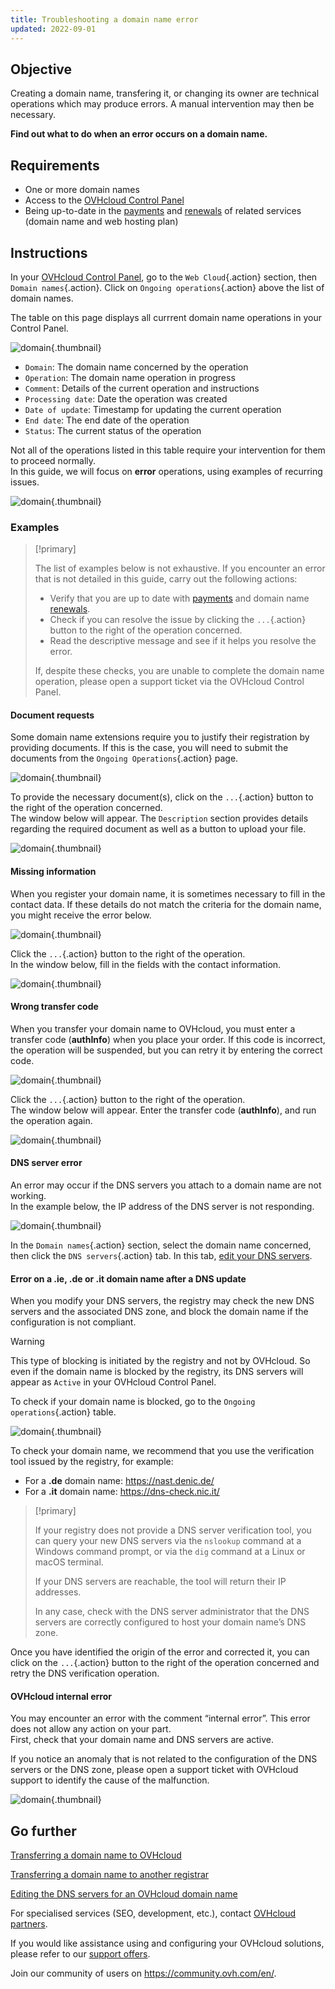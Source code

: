 ```yaml
---
title: Troubleshooting a domain name error
updated: 2022-09-01
---
```


## Objective

Creating a domain name, transfering it, or changing its owner are technical operations which may produce errors. A manual intervention may then be necessary.

**Find out what to do when an error occurs on a domain name.**

## Requirements

- One or more domain names 
- Access to the [OVHcloud Control Panel](https://www.ovh.com/auth/?action=gotomanager&from=https://www.ovh.co.uk/&ovhSubsidiary=GB)
- Being up-to-date in the [payments](/pages/account_and_service_management/managing_billing_payments_and_services/invoice_management#pay-bills) and [renewals](/pages/account_and_service_management/managing_billing_payments_and_services/how_to_use_automatic_renewal#renewal-management) of related services (domain name and web hosting plan)

## Instructions

In your [OVHcloud Control Panel](https://www.ovh.com/auth/?action=gotomanager&from=https://www.ovh.co.uk/&ovhSubsidiary=GB), go to the `Web Cloud`{.action} section, then `Domain names`{.action}. Click on `Ongoing operations`{.action} above the list of domain names.

The table on this page displays all currrent domain name operations in your Control Panel.

![domain](images/domain-error-table01.png){.thumbnail}

- `Domain`: The domain name concerned by the operation
- `Operation`: The domain name operation in progress
- `Comment`: Details of the current operation and instructions
- `Processing date`: Date the operation was created
- `Date of update`: Timestamp for updating the current operation
- `End date`: The end date of the operation
- `Status`: The current status of the operation

Not all of the operations listed in this table require your intervention for them to proceed normally.<br>
In this guide, we will focus on **error** operations, using examples of recurring issues.

![domain](images/domain-error-table02.png){.thumbnail}

### Examples

> [!primary]
>
> The list of examples below is not exhaustive. If you encounter an error that is not detailed in this guide, carry out the following actions:
>
> - Verify that you are up to date with [payments](/pages/account_and_service_management/managing_billing_payments_and_services/invoice_management#pay-bills) and domain name [renewals](/pages/account_and_service_management/managing_billing_payments_and_services/how_to_use_automatic_renewal#renewal-management).
> - Check if you can resolve the issue by clicking the `...`{.action} button to the right of the operation concerned.
> - Read the descriptive message and see if it helps you resolve the error.
>
> If, despite these checks, you are unable to complete the domain name operation, please open a support ticket via the OVHcloud Control Panel.
>

#### Document requests

Some domain name extensions require you to justify their registration by providing documents. If this is the case, you will need to submit the documents from the `Ongoing Operations`{.action} page.

![domain](images/domain-error01.png){.thumbnail}

To provide the necessary document(s), click on the `...`{.action} button to the right of the operation concerned.<br>
The window below will appear. The `Description` section provides details regarding the required document as well as a button to upload your file.

![domain](images/domain-error02.png){.thumbnail}

#### Missing information

When you register your domain name, it is sometimes necessary to fill in the contact data. If these details do not match the criteria for the domain name, you might receive the error below.

![domain](images/domain-error03.png){.thumbnail}

Click the `...`{.action} button to the right of the operation.<br>
In the window below, fill in the fields with the contact information.

![domain](images/domain-error04.png){.thumbnail}

#### Wrong transfer code 

When you transfer your domain name to OVHcloud, you must enter a transfer code (**authInfo**) when you place your order. If this code is incorrect, the operation will be suspended, but you can retry it by entering the correct code.

![domain](images/domain-error05.png){.thumbnail}

Click the `...`{.action} button to the right of the operation.<br>
The window below will appear. Enter the transfer code (**authInfo**), and run the operation again.

![domain](images/domain-error06.png){.thumbnail}

#### DNS server error

An error may occur if the DNS servers you attach to a domain name are not working.<br>
In the example below, the IP address of the DNS server is not responding.

![domain](images/domain-error07.png){.thumbnail}

In the `Domain names`{.action} section, select the domain name concerned, then click the `DNS servers`{.action} tab. In this tab, [edit your DNS servers](/pages/web_cloud/domains/dns_server_general_information). 

#### Error on a **.ie**, **.de** or **.it** domain name after a DNS update

When you modify your DNS servers, the registry may check the new DNS servers and the associated DNS zone, and block the domain name if the configuration is not compliant.

> [!warning]
>
> This type of blocking is initiated by the registry and not by OVHcloud. So even if the domain name is blocked by the registry, its DNS servers will appear as `Active` in your OVHcloud Control Panel.

To check if your domain name is blocked, go to the `Ongoing operations`{.action} table.

![domain](images/domain-error08.png){.thumbnail}

To check your domain name, we recommend that you use the verification tool issued by the registry, for example:

- For a **.de** domain name: <https://nast.denic.de/>
- For a **.it** domain name: <https://dns-check.nic.it/>

> [!primary]
>
> If your registry does not provide a DNS server verification tool, you can query your new DNS servers via the `nslookup` command at a Windows command prompt, or via the `dig` command at a Linux or macOS terminal. 
>
> If your DNS servers are reachable, the tool will return their IP addresses.
>
> In any case, check with the DNS server administrator that the DNS servers are correctly configured to host your domain name’s DNS zone.

Once you have identified the origin of the error and corrected it, you can click on the `...`{.action} button to the right of the operation concerned and retry the DNS verification operation.

#### OVHcloud internal error

You may encounter an error with the comment “internal error”. This error does not allow any action on your part.<br>
First, check that your domain name and DNS servers are active. 

If you notice an anomaly that is not related to the configuration of the DNS servers or the DNS zone, please open a support ticket with OVHcloud support to identify the cause of the malfunction.

![domain](images/domain-error09.png){.thumbnail}

## Go further

[Transferring a domain name to OVHcloud](/pages/web_cloud/domains/transfer_incoming_generic_domain)

[Transferring a domain name to another registrar](/pages/web_cloud/domains/transfer_outgoing_domain)

[Editing the DNS servers for an OVHcloud domain name](/pages/web_cloud/domains/dns_server_general_information)
 
For specialised services (SEO, development, etc.), contact [OVHcloud partners](https://partner.ovhcloud.com/en-gb/directory/).

If you would like assistance using and configuring your OVHcloud solutions, please refer to our [support offers](https://www.ovhcloud.com/en-gb/support-levels/).

Join our community of users on <https://community.ovh.com/en/>.